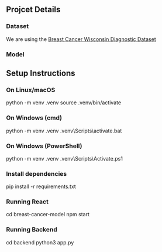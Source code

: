 ## Projcet Details
### Dataset
We are using the [Breast Cancer Wisconsin Diagnostic Dataset](https://www.kaggle.com/datasets/utkarshx27/breast-cancer-wisconsin-diagnostic-dataset) 

### Model


## Setup Instructions

### On Linux/macOS
python -m venv .venv
source .venv/bin/activate

### On Windows (cmd)
python -m venv .venv
.venv\Scripts\activate.bat

### On Windows (PowerShell)
python -m venv .venv
.venv\Scripts\Activate.ps1

### Install dependencies
pip install -r requirements.txt

### Running React
cd breast-cancer-model
npm start

### Running Backend
cd backend
python3 app.py


